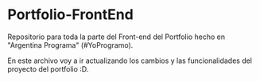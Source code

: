 # Portfolio-FrontEnd
Repositorio para toda la parte del Front-end del Portfolio hecho en "Argentina Programa" (#YoProgramo).

En este archivo voy a ir actualizando los cambios y las funcionalidades del proyecto del portfolio :D.
